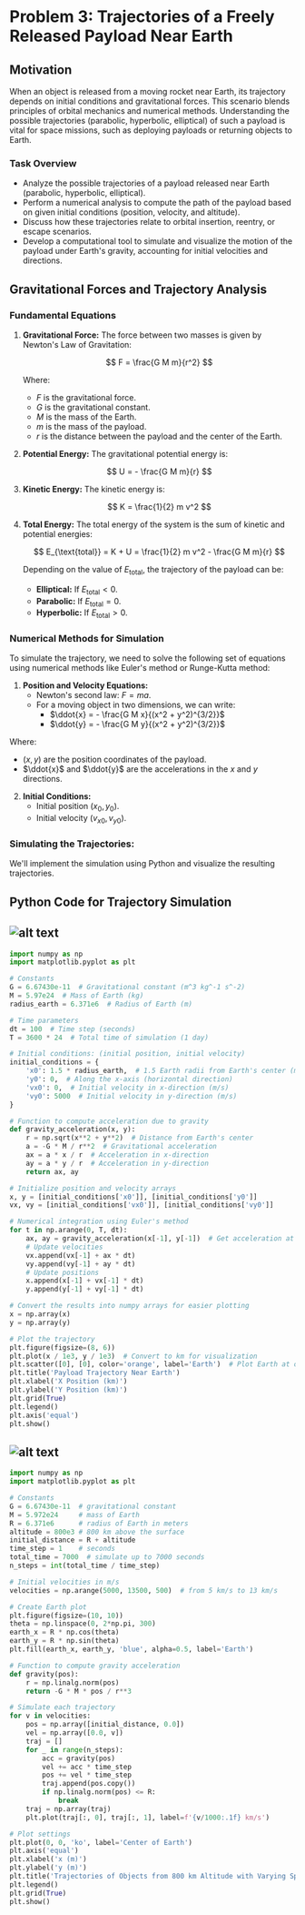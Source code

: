 # Problem 3: Trajectories of a Freely Released Payload Near Earth

## **Motivation**

When an object is released from a moving rocket near Earth, its trajectory depends on initial conditions and gravitational forces. This scenario blends principles of orbital mechanics and numerical methods. Understanding the possible trajectories (parabolic, hyperbolic, elliptical) of such a payload is vital for space missions, such as deploying payloads or returning objects to Earth.

### **Task Overview**
- Analyze the possible trajectories of a payload released near Earth (parabolic, hyperbolic, elliptical).
- Perform a numerical analysis to compute the path of the payload based on given initial conditions (position, velocity, and altitude).
- Discuss how these trajectories relate to orbital insertion, reentry, or escape scenarios.
- Develop a computational tool to simulate and visualize the motion of the payload under Earth's gravity, accounting for initial velocities and directions.

## **Gravitational Forces and Trajectory Analysis**

### **Fundamental Equations**

1. **Gravitational Force:**
   The force between two masses is given by Newton's Law of Gravitation:

   $$
   F = \frac{G M m}{r^2}
   $$

   Where:
   - $F$ is the gravitational force.
   - $G$ is the gravitational constant.
   - $M$ is the mass of the Earth.
   - $m$ is the mass of the payload.
   - $r$ is the distance between the payload and the center of the Earth.

2. **Potential Energy:**
   The gravitational potential energy is:

   $$
   U = - \frac{G M m}{r}
   $$

3. **Kinetic Energy:**
   The kinetic energy is:

   $$
   K = \frac{1}{2} m v^2
   $$

4. **Total Energy:**
   The total energy of the system is the sum of kinetic and potential energies:

   $$
   E_{\text{total}} = K + U = \frac{1}{2} m v^2 - \frac{G M m}{r}
   $$

   Depending on the value of $E_{\text{total}}$, the trajectory of the payload can be:
   - **Elliptical:** If $E_{\text{total}} < 0$.
   - **Parabolic:** If $E_{\text{total}} = 0$.
   - **Hyperbolic:** If $E_{\text{total}} > 0$.

### **Numerical Methods for Simulation**

To simulate the trajectory, we need to solve the following set of equations using numerical methods like Euler's method or Runge-Kutta method:

1. **Position and Velocity Equations:**
   - Newton's second law: $F = ma$.
   - For a moving object in two dimensions, we can write:
     - $\ddot{x} = - \frac{G M x}{(x^2 + y^2)^{3/2}}$
     - $\ddot{y} = - \frac{G M y}{(x^2 + y^2)^{3/2}}$

Where:
- $(x, y)$ are the position coordinates of the payload.
- $\ddot{x}$ and $\ddot{y}$ are the accelerations in the $x$ and $y$ directions.

2. **Initial Conditions:**
   - Initial position $(x_0, y_0)$.
   - Initial velocity $(v_{x0}, v_{y0})$.

### **Simulating the Trajectories:**

We'll implement the simulation using Python and visualize the resulting trajectories.

## **Python Code for Trajectory Simulation**
![alt text](image-12.png)
---
```python
import numpy as np
import matplotlib.pyplot as plt

# Constants
G = 6.67430e-11  # Gravitational constant (m^3 kg^-1 s^-2)
M = 5.97e24  # Mass of Earth (kg)
radius_earth = 6.371e6  # Radius of Earth (m)

# Time parameters
dt = 100  # Time step (seconds)
T = 3600 * 24  # Total time of simulation (1 day)

# Initial conditions: (initial position, initial velocity)
initial_conditions = {
    'x0': 1.5 * radius_earth,  # 1.5 Earth radii from Earth's center (m)
    'y0': 0,  # Along the x-axis (horizontal direction)
    'vx0': 0,  # Initial velocity in x-direction (m/s)
    'vy0': 5000  # Initial velocity in y-direction (m/s)
}

# Function to compute acceleration due to gravity
def gravity_acceleration(x, y):
    r = np.sqrt(x**2 + y**2)  # Distance from Earth's center
    a = -G * M / r**2  # Gravitational acceleration
    ax = a * x / r  # Acceleration in x-direction
    ay = a * y / r  # Acceleration in y-direction
    return ax, ay

# Initialize position and velocity arrays
x, y = [initial_conditions['x0']], [initial_conditions['y0']]
vx, vy = [initial_conditions['vx0']], [initial_conditions['vy0']]

# Numerical integration using Euler's method
for t in np.arange(0, T, dt):
    ax, ay = gravity_acceleration(x[-1], y[-1])  # Get acceleration at current position
    # Update velocities
    vx.append(vx[-1] + ax * dt)
    vy.append(vy[-1] + ay * dt)
    # Update positions
    x.append(x[-1] + vx[-1] * dt)
    y.append(y[-1] + vy[-1] * dt)

# Convert the results into numpy arrays for easier plotting
x = np.array(x)
y = np.array(y)

# Plot the trajectory
plt.figure(figsize=(8, 6))
plt.plot(x / 1e3, y / 1e3)  # Convert to km for visualization
plt.scatter([0], [0], color='orange', label='Earth')  # Plot Earth at origin
plt.title('Payload Trajectory Near Earth')
plt.xlabel('X Position (km)')
plt.ylabel('Y Position (km)')
plt.grid(True)
plt.legend()
plt.axis('equal')
plt.show()
```
![alt text](image-14.png)
---
```python
import numpy as np
import matplotlib.pyplot as plt

# Constants
G = 6.67430e-11  # gravitational constant
M = 5.972e24     # mass of Earth
R = 6.371e6      # radius of Earth in meters
altitude = 800e3 # 800 km above the surface
initial_distance = R + altitude
time_step = 1    # seconds
total_time = 7000  # simulate up to 7000 seconds
n_steps = int(total_time / time_step)

# Initial velocities in m/s
velocities = np.arange(5000, 13500, 500)  # from 5 km/s to 13 km/s

# Create Earth plot
plt.figure(figsize=(10, 10))
theta = np.linspace(0, 2*np.pi, 300)
earth_x = R * np.cos(theta)
earth_y = R * np.sin(theta)
plt.fill(earth_x, earth_y, 'blue', alpha=0.5, label='Earth')

# Function to compute gravity acceleration
def gravity(pos):
    r = np.linalg.norm(pos)
    return -G * M * pos / r**3

# Simulate each trajectory
for v in velocities:
    pos = np.array([initial_distance, 0.0])
    vel = np.array([0.0, v])
    traj = []
    for _ in range(n_steps):
        acc = gravity(pos)
        vel += acc * time_step
        pos += vel * time_step
        traj.append(pos.copy())
        if np.linalg.norm(pos) <= R:
            break
    traj = np.array(traj)
    plt.plot(traj[:, 0], traj[:, 1], label=f'{v/1000:.1f} km/s')

# Plot settings
plt.plot(0, 0, 'ko', label='Center of Earth')
plt.axis('equal')
plt.xlabel('x (m)')
plt.ylabel('y (m)')
plt.title('Trajectories of Objects from 800 km Altitude with Varying Speeds')
plt.legend()
plt.grid(True)
plt.show()
```
